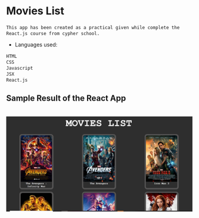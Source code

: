 # Movies List
```
This app has been created as a practical given while complete the React.js course from cypher school.
```

- Languages used:
```
HTML
CSS
Javascript
JSX
React.js
```
<h2> Sample Result of the React App</h2>
<br>
<img src='./public/images/readmeImage.png' width='500px'/>